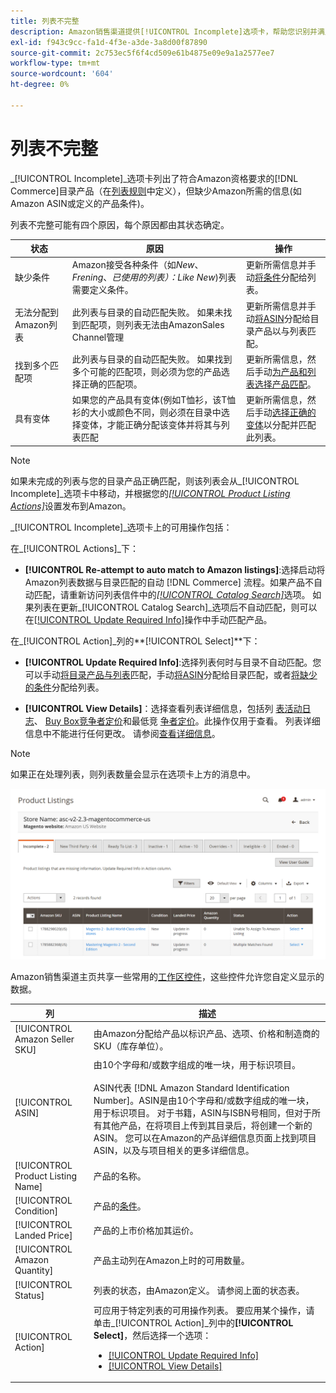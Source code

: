 ```yaml
---
title: 列表不完整
description: Amazon销售渠道提供[!UICONTROL Incomplete]选项卡，帮助您识别并满足您未完成的Amazon列表的资格要求。
exl-id: f943c9cc-fa1d-4f3e-a3de-3a8d00f87890
source-git-commit: 2c753ec5f6f4cd509e61b4875e09e9a1a2577ee7
workflow-type: tm+mt
source-wordcount: '604'
ht-degree: 0%

---
```


# 列表不完整

_[!UICONTROL Incomplete]_选项卡列出了符合Amazon资格要求的[!DNL Commerce]目录产品（在[列表规则](./listing-rules.md)中定义），但缺少Amazon所需的信息(如Amazon ASIN或定义的产品条件)。

列表不完整可能有四个原因，每个原因都由其状态确定。

| 状态 | 原因 | 操作 |
|--- |--- |--- |
| 缺少条件 | Amazon接受各种条件（如&#x200B;_New_、_Frening_、_已使用的列表）：Like New_)列表需要定义条件。 | 更新所需信息并手动[将条件](./amazon-manually-update-incomplete-listing.md#update-required-info-missing-condition)分配给列表。 |
| 无法分配到Amazon列表 | 此列表与目录的自动匹配失败。 如果未找到匹配项，则列表无法由AmazonSales Channel管理 | 更新所需信息并手动[将ASIN](./amazon-manually-update-incomplete-listing.md#update-required-info-unable-to-assign-to-amazon-listing)分配给目录产品以与列表匹配。 |
| 找到多个匹配项 | 此列表与目录的自动匹配失败。 如果找到多个可能的匹配项，则必须为您的产品选择正确的匹配项。 | 更新所需信息，然后手动[为产品和列表选择产品匹配](./amazon-manually-update-incomplete-listing.md#update-required-info-multiple-matches-found)。 |
| 具有变体 | 如果您的产品具有变体(例如T恤衫，该T恤衫的大小或颜色不同，则必须在目录中选择变体，才能正确分配该变体并将其与列表匹配 | 更新所需信息，然后手动[选择正确的变体](./amazon-manually-update-incomplete-listing.md#update-required-info-has-variants)以分配并匹配此列表。 |

>[!NOTE]
>如果未完成的列表与您的目录产品正确匹配，则该列表会从&#x200B;_[!UICONTROL Incomplete]_选项卡中移动，并根据您的[_[!UICONTROL Product Listing Actions]_](./product-listing-actions.md)设置发布到Amazon。

_[!UICONTROL Incomplete]_选项卡上的可用操作包括：

在&#x200B;_[!UICONTROL Actions]_下：

- **[!UICONTROL Re-attempt to auto match to Amazon listings]**:选择启动将Amazon列表数据与目录匹配的自动 [!DNL Commerce] 流程。如果产品不自动匹配，请重新访问列表信件中的[_[!UICONTROL Catalog Search]_](./catalog-search.md)选项。 如果列表在更新&#x200B;_[!UICONTROL Catalog Search]_选项后不自动匹配，则可以在[[!UICONTROL Update Required Info]](./amazon-manually-update-incomplete-listing.md#update-required-info-multiple-matches-found)操作中手动匹配产品。

在&#x200B;_[!UICONTROL Action]_列的&#x200B;**[!UICONTROL Select]**下：

- **[!UICONTROL Update Required Info]**:选择列表何时与目录不自动匹配。您可以手动[将目录产品与列表](./amazon-manually-update-incomplete-listing.md#update-required-info-multiple-matches-found)匹配，手动[将ASIN](./amazon-manually-update-incomplete-listing.md#update-required-info-unable-to-assign-to-amazon-listing)分配给目录匹配，或者[将缺少的条件](./amazon-manually-update-incomplete-listing.md#update-required-info-missing-condition)分配给列表。

- **[!UICONTROL View Details]**：选择查看列表详细信息，包括列 [表活动日志](./product-listing-details.md#listing-activity-log)、 [Buy Box竞争者定价](./product-listing-details.md#buy-box-competitor-pricing)和最低竞 [争者定价](./product-listing-details.md#lowest-competitor-pricing)。此操作仅用于查看。 列表详细信息中不能进行任何更改。 请参阅[查看详细信息](./product-listing-details.md)。

>[!NOTE]
>
>如果正在处理列表，则列表数量会显示在选项卡上方的消息中。

![Amazon列表不完整](assets/amazon-incomplete-listings.png)

Amazon销售渠道主页共享一些常用的[工作区控件](./workspace-controls.md)，这些控件允许您自定义显示的数据。

| 列 | 描述 |
|--- |--- |
| [!UICONTROL Amazon Seller SKU] | 由Amazon分配给产品以标识产品、选项、价格和制造商的SKU（库存单位）。 |
| [!UICONTROL ASIN] | 由10个字母和/或数字组成的唯一块，用于标识项目。<br><br>ASIN代表 [!DNL Amazon Standard Identification Number]。ASIN是由10个字母和/或数字组成的唯一块，用于标识项目。 对于书籍，ASIN与ISBN号相同，但对于所有其他产品，在将项目上传到其目录后，将创建一个新的ASIN。 您可以在Amazon的产品详细信息页面上找到项目ASIN，以及与项目相关的更多详细信息。 |
| [!UICONTROL Product Listing Name] | 产品的名称。 |
| [!UICONTROL Condition] | 产品的[条件](./product-listing-condition.md)。 |
| [!UICONTROL Landed Price] | 产品的上市价格加其运价。 |
| [!UICONTROL Amazon Quantity] | 产品主动列在Amazon上时的可用数量。 |
| [!UICONTROL Status] | 列表的状态，由Amazon定义。 请参阅上面的状态表。 |
| [!UICONTROL Action] | 可应用于特定列表的可用操作列表。 要应用某个操作，请单击&#x200B;_[!UICONTROL Action]_列中的&#x200B;**[!UICONTROL Select]**，然后选择一个选项：<ul><li>[[!UICONTROL Update Required Info]](./amazon-manually-update-incomplete-listing.md)</li><li>[[!UICONTROL View Details]](./product-listing-details.md)</li></ul> |
